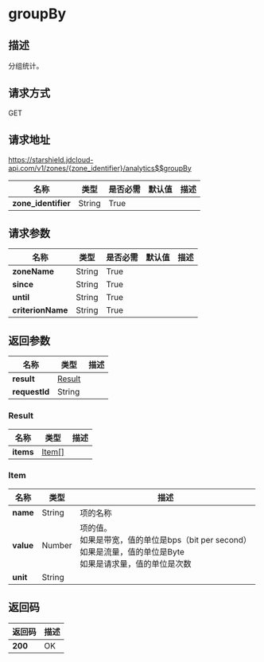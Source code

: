 # groupBy


## 描述
分组统计。

## 请求方式
GET

## 请求地址
https://starshield.jdcloud-api.com/v1/zones/{zone_identifier}/analytics$$groupBy

|名称|类型|是否必需|默认值|描述|
|---|---|---|---|---|
|**zone_identifier**|String|True| | |

## 请求参数
|名称|类型|是否必需|默认值|描述|
|---|---|---|---|---|
|**zoneName**|String|True| | |
|**since**|String|True| | |
|**until**|String|True| | |
|**criterionName**|String|True| | |


## 返回参数
|名称|类型|描述|
|---|---|---|
|**result**|[Result](groupBy#result)| |
|**requestId**|String| |

### <div id="result">Result</div>
|名称|类型|描述|
|---|---|---|
|**items**|[Item[]](groupBy#item)| |
### <div id="item">Item</div>
|名称|类型|描述|
|---|---|---|
|**name**|String|项的名称|
|**value**|Number|项的值。<br>如果是带宽，值的单位是bps（bit per second）<br>如果是流量，值的单位是Byte<br>如果是请求量，值的单位是次数<br>|
|**unit**|String| |

## 返回码
|返回码|描述|
|---|---|
|**200**|OK|